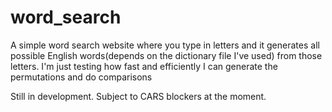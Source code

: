 # word_search
A simple word search website where you type in letters and it generates all possible English words(depends on the dictionary file I've used) from those letters.
I'm just testing how fast and efficiently I can generate the permutations and do comparisons 

Still in development.
Subject to CARS blockers at the moment.
